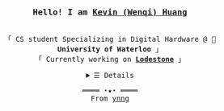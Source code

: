 <h3 align="center">
  <samp>
    Hello! I am <b><a rel="nofollow noopener noreferrer" target="_blank" href="https://www.ynng.ca">Kevin (Wenqi) Huang</a></b>
  </samp>
</h3>

<p align="center"><br />
  <samp>
    「 CS student Specializing in Digital Hardware  @ 🏫 <b>University of Waterloo</b> 」<br />
    「 Currently working on <b><a href="https://github.com/Lodestone-Team/client">Lodestone</a></b> 」<br />
<!--     「 Checkout my <a href="https://paperback.moe/">Paperback</a> <b><a href="https://extensions.ynng.ca/">Extensions repo</a></b> 」<br /> -->
<!--      Back in Highschool: <br />
    「 Head Programmer @ <a href="https://www.vex.com/competition"> <img align="center" alt="Vex Robotics" height="16px"
        src="https://raw.githubusercontent.com/Ynng/Ynng/master/vex.png"></a> <a href="https://github.com/81208X/VRC2020">VRC Team <b>81208X</b></a> 」<br />
    「 Team Captain @ <a href="https://www.firstinspires.org/robotics/frc"><img align="center" alt="First Robotics"
        height="16px" src="https://raw.githubusercontent.com/Ynng/Ynng/master/first.jpg"></a> <a href="https://www.uhsrobotics.org/">FRC Team <b>7721</b></a>
    」<br /> -->
  </samp>
</p>

<details align="center">
  <summary><samp>&#9776; Details</samp></summary>
  <p align="center">
    <br />
    <a href="https://github.com/ynng?tab=followers" target="_blank">
      <img alt="Followers" src="https://img.shields.io/badge/--000000?logo=RSS&logoColor=white" />
    </a>
    <a href="https://github.com/ynng" target="_blank">
      <img alt="Visits"
        src="https://badges.pufler.dev/visits/ynng/ynng?logo=GitHub" />
    </a>
    <a href="https://github.com/ynng/ynng" target="_blank">
      <img alt="Last Updated"
        src="https://img.shields.io/github/last-commit/ynng/ynng?label=Profile%20Updated" />
    </a>
    <a href="https://www.ynng.ca/resume.pdf" target="_blank">
      <img alt="Resume" src="https://img.shields.io/badge/Resume-PDF-brightgreen" />
    </a>
    <br/>
    <img
      src="https://github-readme-stats.vercel.app/api?username=ynng&show_icons=true&hide_border=true&hide=issues&title_color=5391FE&icon_color=000000&text_color=555" />
    <br />
    <img
      src="https://github-readme-streak-stats.herokuapp.com/?user=Ynng&theme=light" />
    <br />
    <samp>Find me online</samp><br />
    <a href="https://dmoj.ca/user/Ynng11626" target="_blank">
      <img align="middle" alt="DMOJ Link" height="24px"
        src="https://raw.githubusercontent.com/Ynng/Ynng/master/dmoj.png">
    </a>
    <a href="https://www.youtube.com/channel/UC5qAOjtSdCkPEy1BUM78ruw?view_as=subscriber" target="_blank">
      <img align="middle" alt="Youtube Link" height="24px"
        src="https://raw.githubusercontent.com/Ynng/Ynng/master/youtube.png">
    </a>
    <a href="https://steamcommunity.com/id/Ynng_/" target="_blank">
      <img align="middle" alt="Steam Link" height="24px"
        src="https://raw.githubusercontent.com/Ynng/Ynng/master/steam.png">
    </a>
    <a href="mailto:wenqi.huang_@outlook.com" target="_blank">
      <img align="middle" alt="Gmail" height="24px" src="https://raw.githubusercontent.com/Ynng/Ynng/master/gmail.png">
    </a>
    <a href="https://www.linkedin.com/in/ynng/" target="_blank">
      <img align="middle" alt="LinkedIn Link" height="24px"
        src="https://raw.githubusercontent.com/Ynng/Ynng/master/linkedin.png">
    </a>
    <a href="https://www.instagram.com/_ynng_/" target="_blank">
      <img align="middle" alt="Instagram Link" height="24px"
        src="https://raw.githubusercontent.com/Ynng/Ynng/master/instagram.png">
    </a>
    <a href="https://anilist.co/user/Ynng/" target="_blank">
      <img align="middle" alt="Anilist Link" height="24px"
        src="https://raw.githubusercontent.com/Ynng/Ynng/master/anilist.png">
    </a>
    <a href="https://scoresaber.com/u/76561198283405458" target="_blank">
      <img align="middle" alt="Score Saber (Beat Saber) Link" height="24px"
        src="https://raw.githubusercontent.com/Ynng/Ynng/master/beatsaber.png">
    </a>
    <br />
    <br />

  </p>
</details>
<samp>
  <p align="center">
    ════ ⋆★⋆ ════<br />
    From <a href="https://github.com/ynng/ynng">ynng</a>
  </p>
</samp>
